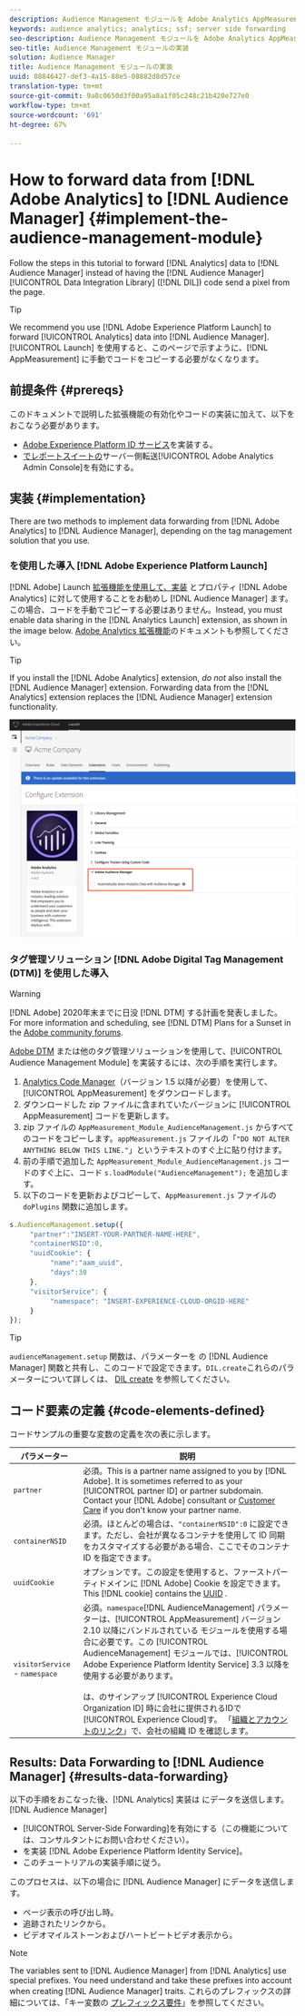 ```yaml
---
description: Audience Management モジュールを Adobe Analytics AppMeasurement に追加すると、Audience Manager データ統合ライブラリ（DIL）コードでページからピクセルを送信するのではなく、Analytics データを Audience Manager に転送することができます。
keywords: audience analytics; analytics; ssf; server side forwarding
seo-description: Audience Management モジュールを Adobe Analytics AppMeasurement に追加すると、Audience Manager データ統合ライブラリ（DIL）コードでページからピクセルを送信するのではなく、Analytics データを Audience Manager に転送することができます。
seo-title: Audience Management モジュールの実装
solution: Audience Manager
title: Audience Management モジュールの実装
uuid: 08846427-def3-4a15-88e5-08882d8d57ce
translation-type: tm+mt
source-git-commit: 9a8c0650d3f00a95a8a1f05c248c21b420e727e0
workflow-type: tm+mt
source-wordcount: '691'
ht-degree: 67%

---
```



# How to forward data from [!DNL Adobe Analytics] to [!DNL Audience Manager] {#implement-the-audience-management-module}

Follow the steps in this tutorial to forward [!DNL Analytics] data to [!DNL Audience Manager] instead of having the [!DNL Audience Manager] [!UICONTROL Data Integration Library] ([!DNL DIL]) code send a pixel from the page.

>[!TIP]
>
>We recommend you use [!DNL Adobe Experience Platform Launch] to forward [!UICONTROL Analytics] data into [!DNL Audience Manager]. [!UICONTROL Launch] を使用すると、このページで示すように、[!DNL AppMeasurement] に手動でコードをコピーする必要がなくなります。

## 前提条件 {#prereqs}

このドキュメントで説明した拡張機能の有効化やコードの実装に加えて、以下をおこなう必要があります。

* [Adobe Experience Platform ID サービス](https://docs.adobe.com/content/help/ja-JP/id-service/using/home.html)を実装する。
* [ でレポートスイートの](https://docs.adobe.com/help/ja-JP/analytics/admin/admin-tools/server-side-forwarding/ssf.html)サーバー側転送[!UICONTROL Adobe Analytics Admin Console]を有効にする。

## 実装 {#implementation}

There are two methods to implement data forwarding from [!DNL Adobe Analytics] to [!DNL Audience Manager], depending on the tag management solution that you use.

### を使用した導入 [!DNL Adobe Experience Platform Launch]

[!DNL Adobe] Launch [拡張機能を使用して、実装](https://docs.adobe.com/content/help/ja-JP/launch/using/overview.html) とプロパティ [!DNL Adobe Analytics] に対して使用することをお勧めし [!DNL Audience Manager] ます。 この場合、コードを手動でコピーする必要はありません。Instead, you must enable data sharing in the [!DNL Analytics Launch] extension, as shown in the image below. [Adobe Analytics 拡張機能](https://docs.adobe.com/content/help/ja-JP/launch/using/extensions-ref/adobe-extension/analytics-extension/overview.html#adobe-audience-manager)のドキュメントも参照してください。

>[!TIP]
>
>If you install the [!DNL Adobe Analytics] extension, *do not* also install the [!DNL Audience Manager] extension. Forwarding data from the [!DNL Analytics] extension replaces the [!DNL Audience Manager] extension functionality.

![Adobe Analytics 拡張機能から Audience Manager へのデータ転送を有効にする方法 ](/help/using/integration/assets/analytics-to-aam.png)

### タグ管理ソリューション [!DNL Adobe Digital Tag Management (DTM)] を使用した導入

>[!WARNING]
>
>[!DNL Adobe] 2020年末までに日没 [!DNL DTM] する計画を発表しました。 For more information and scheduling, see [!DNL DTM] Plans for a Sunset in the [Adobe community forums](https://forums.adobe.com/community/experience-cloud/platform/launch/blog/2018/10/05/dtm-plans-for-a-sunset).

[Adobe DTM](https://docs.adobe.com/content/help/ja-JP/dtm/using/dtm-home.html) または他のタグ管理ソリューションを使用して、[!UICONTROL Audience Management Module] を実装するには、次の手順を実行します。

1. [Analytics Code Manager](https://docs.adobe.com/content/help/ja-JP/analytics/admin/admin-tools/code-manager-admin.html)（バージョン 1.5 以降が必要）を使用して、[!UICONTROL AppMeasurement] をダウンロードします。
1. ダウンロードした zip ファイルに含まれていたバージョンに [!UICONTROL AppMeasurement] コードを更新します。
1. zip ファイルの `AppMeasurement_Module_AudienceManagement.js` からすべてのコードをコピーします。`appMeasurement.js` ファイルの「`"DO NOT ALTER ANYTHING BELOW THIS LINE."`」というテキストのすぐ上に貼り付けます。
1. 前の手順で追加した `AppMeasurement_Module_AudienceManagement.js` コードのすぐ上に、コード `s.loadModule("AudienceManagement");` を追加します。
1. 以下のコードを更新およびコピーして、`AppMeasurement.js` ファイルの `doPlugins` 関数に追加します。

```js
s.AudienceManagement.setup({ 
     "partner":"INSERT-YOUR-PARTNER-NAME-HERE", 
     "containerNSID":0, 
     "uuidCookie": { 
          "name":"aam_uuid", 
          "days":30
     },
     "visitorService": {
          "namespace": "INSERT-EXPERIENCE-CLOUD-ORGID-HERE" 
     } 
});
```

>[!TIP]
>
>`audienceManagement.setup` 関数は、パラメーターを の [!DNL Audience Manager] 関数と共有し、このコードで設定できます。`DIL.create`これらのパラメーターについて詳しくは、 [DIL create](../../dil/dil-class-overview/dil-create.md#dil-create) を参照してください。

## コード要素の定義 {#code-elements-defined}

コードサンプルの重要な変数の定義を次の表に示します。

| パラメーター | 説明 |
|--- |--- |
| `partner` | 必須。This is a partner name assigned to you by [!DNL Adobe]. It is sometimes referred to as your [!UICONTROL partner ID] or partner subdomain.  Contact your [!DNL Adobe] consultant or [Customer Care](https://helpx.adobe.com/jp/marketing-cloud/contact-support.html) if you don&#39;t know your partner name. |
| `containerNSID` | 必須。ほとんどの場合は、`"containerNSID":0` に設定できます。ただし、会社が異なるコンテナを使用して ID 同期をカスタマイズする必要がある場合、ここでそのコンテナ ID を指定できます。 |
| `uuidCookie` | オプションです。この設定を使用すると、ファーストパーティドメインに [!DNL Adobe] Cookie を設定できます。This [!DNL cookie] contains the [UUID](../../reference/ids-in-aam.md) . |
| `visitorService` - `namespace` | 必須。`namespace`[!DNL AudienceManagement] パラメーターは、[!UICONTROL AppMeasurement] バージョン 2.10 以降にバンドルされている モジュールを使用する場合に必要です。この [!UICONTROL AudienceManagement] モジュールでは、[!UICONTROL Adobe Experience Platform Identity Service] 3.3 以降を使用する必要があります。<br><br>は、のサインアップ [!UICONTROL Experience Cloud Organization ID] 時に会社に提供されるIDで [!UICONTROL Experience Cloud]す。 「[組織とアカウントのリンク](https://docs.adobe.com/content/help/ja-JP/core-services/interface/manage-users-and-products/organizations.html)」で、会社の組織 ID を確認します。 |

## Results: Data Forwarding to [!DNL Audience Manager] {#results-data-forwarding}

以下の手順をおこなった後、[!DNL Analytics] 実装は にデータを送信します。[!DNL Audience Manager]

* [!UICONTROL Server-Side Forwarding]を有効にする（この機能については、コンサルタントにお問い合わせください）。
* を実装 [!DNL Adobe Experience Platform Identity Service]。
* このチュートリアルの実装手順に従う。

このプロセスは、以下の場合に [!DNL Audience Manager] にデータを送信します。

* ページ表示の呼び出し時。
* 追跡されたリンクから。
* ビデオマイルストーンおよびハートビートビデオ表示から。

>[!NOTE]
>
>The variables sent to [!DNL Audience Manager] from [!DNL Analytics] use special prefixes. You need understand and take these prefixes into account when creating [!DNL Audience Manager] traits. これらのプレフィックスの詳細については、「キー変数の [プレフィックス要件](../../features/traits/trait-variable-prefixes.md)」を参照してください。
